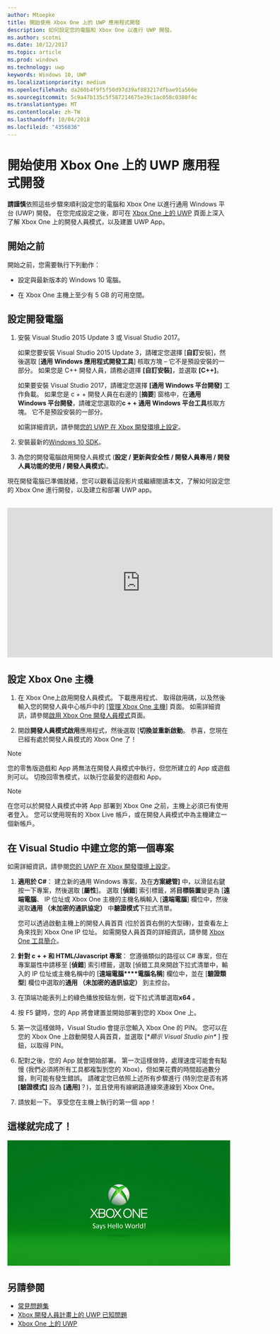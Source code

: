 ```yaml
---
author: Mtoepke
title: 開始使用 Xbox One 上的 UWP 應用程式開發
description: 如何設定您的電腦和 Xbox One 以進行 UWP 開發。
ms.author: scotmi
ms.date: 10/12/2017
ms.topic: article
ms.prod: windows
ms.technology: uwp
keywords: Windows 10, UWP
ms.localizationpriority: medium
ms.openlocfilehash: da260b4f9f5f50d97d39af883217dfbae91a566e
ms.sourcegitcommit: 5c9a47b135c5f587214675e39c1ac058c0380f4c
ms.translationtype: MT
ms.contentlocale: zh-TW
ms.lasthandoff: 10/04/2018
ms.locfileid: "4356836"
---
```

# <a name="getting-started-with-uwp-app-development-on-xbox-one"></a>開始使用 Xbox One 上的 UWP 應用程式開發

**請謹慎**依照這些步驟來順利設定您的電腦和 Xbox One 以進行通用 Windows 平台 (UWP) 開發。 在您完成設定之後，即可在 [Xbox One 上的 UWP](index.md) 頁面上深入了解 Xbox One 上的開發人員模式，以及建置 UWP App。 

## <a name="before-you-start"></a>開始之前

開始之前，您需要執行下列動作：
-   設定與最新版本的 Windows 10 電腦。
<!-- -  Install Microsoft Visual Studio 2015 Update 3 or Microsoft Visual Studio 2017.

    > [!NOTE]
    > Visual Studio 2017 is required if you are using the Windows 10, build 15063 SDK. -->

- 在 Xbox One 主機上至少有 5 GB 的可用空間。

## <a name="setting-up-your-development-pc"></a>設定開發電腦

1.  安裝 Visual Studio 2015 Update 3 或 Visual Studio 2017。

    如果您要安裝 Visual Studio 2015 Update 3，請確定您選擇 [**自訂**安裝]，然後選取 [**通用 Windows 應用程式開發工具**] 核取方塊 – 它不是預設安裝的一部分。 如果您是 C++ 開發人員，請務必選擇 **\[自訂安裝\]**，並選取 **\[C++\]**。

    如果要安裝 Visual Studio 2017，請確定您選擇 **\[通用 Windows 平台開發\]** 工作負載。 如果您是 c + + 開發人員在右邊的 [**摘要**] 窗格中，在**通用 Windows 平台開發**，請確定您選取的**c + + 通用 Windows 平台工具**核取方塊。 它不是預設安裝的一部分。

    如需詳細資訊，請參閱[您的 UWP 在 Xbox 開發環境上設定](development-environment-setup.md)。

2.  安裝最新的[Windows 10 SDK](https://developer.microsoft.com/windows/downloads/windows-10-sdk)。

3.  為您的開發電腦啟用開發人員模式 (**設定 / 更新與安全性 / 開發人員專用 / 開發人員功能的使用 / 開發人員模式**)。

現在開發電腦已準備就緒，您可以觀看這段影片或繼續閱讀本文，了解如何設定您的 Xbox One 進行開發，以及建立和部署 UWP app。
</br>
</br>
<iframe src="https://channel9.msdn.com/Events/Xbox/App-Dev-on-Xbox/Get-started-with-App-Dev-on-Xbox/player#time=51s:paused" width="600" height="338"  allowFullScreen frameBorder="0"></iframe>

## <a name="setting-up-your-xbox-one-console"></a>設定 Xbox One 主機

1.  在 Xbox One上啟用開發人員模式。 下載應用程式、 取得啟用碼，以及然後輸入您的開發人員中心帳戶中的 [[管理 Xbox One 主機](https://partner.microsoft.com/xboxactivate)] 頁面。 如需詳細資訊，請參閱[啟用 Xbox One 開發人員模式](devkit-activation.md)頁面。 

2.  開啟**開發人員模式啟用**應用程式，然後選取 [**切換並重新啟動**。 恭喜，您現在已經有處於開發人員模式的 Xbox One 了！
  
  > [!NOTE]
  > 您的零售版遊戲和 App 將無法在開發人員模式中執行，但您所建立的 App 或遊戲則可以。 切換回零售模式，以執行您最愛的遊戲和 App。
    
  > [!NOTE]
  > 在您可以於開發人員模式中將 App 部署到 Xbox One 之前，主機上必須已有使用者登入。 您可以使用現有的 Xbox Live 帳戶，或在開發人員模式中為主機建立一個新帳戶。 

## <a name="creating-your-first-project-in-visual-studio"></a>在 Visual Studio 中建立您的第一個專案

如需詳細資訊，請參閱[您的 UWP 在 Xbox 開發環境上設定](development-environment-setup.md)。

1.  **適用於 C#**： 建立新的通用 Windows 專案，及在**方案總管]** 中，以滑鼠右鍵按一下專案，然後選取 [**屬性**]。 選取 [**偵錯**] 索引標籤，將**目標裝置**變更為 [**遠端電腦**、 IP 位址或 Xbox One 主機的主機名稱輸入 [**遠端電腦**] 欄位中，然後選取**通用 （未加密的通訊協定）** 中**驗證模式**下拉式清單。   

    您可以透過啟動主機上的開發人員首頁 (位於首頁右側的大型磚)，並查看左上角來找到 Xbox One IP 位址。 如需開發人員首頁的詳細資訊，請參閱 [Xbox One 工具簡介](introduction-to-xbox-tools.md)。  

2.  **針對 c + + 和 HTML/Javascript 專案**： 您遵循類似的路徑以 C# 專案，但在專案屬性中請移至 [**偵錯**] 索引標籤，選取 [偵錯工具來開啟下拉式清單中，輸入的 IP 位址或主機名稱中的 [**遠端電腦****電腦名稱**] 欄位中，並在 [**驗證類型**] 欄位中選取的**通用 （未加密的通訊協定）** 到主控台。

3. 在頂端功能表列上的綠色播放按鈕左側，從下拉式清單選取**x64** 。
   
4.  按 F5 鍵時，您的 App 將會建置並開始部署到您的 Xbox One 上。
  
5.  第一次這樣做時，Visual Studio 會提示您輸入 Xbox One 的 PIN。 您可以在您的 Xbox One 上啟動開發人員首頁，並選取 [**顯示 Visual Studio pin\** ] 按鈕，以取得 PIN。
  
6.  配對之後，您的 App 就會開始部署。 第一次這樣做時，處理速度可能會有點慢 (我們必須將所有工具都複製到您的 Xbox)，但如果花費的時間超過數分鐘，則可能有發生錯誤。 請確定您已依照上述所有步驟進行 (特別您是否有將 **\[驗證模式\]** 設為 **\[通用\]**？)，並且使用有線網路連線來連線到 Xbox One。  

7. 請放鬆一下。 享受您在主機上執行的第一個 app！  

## <a name="thats-it"></a>這樣就完成了！

![Hello World](images/getting-started-hello-world.png)

## <a name="see-also"></a>另請參閱  
- [常見問題集](frequently-asked-questions.md)  
- [Xbox 開發人員計畫上的 UWP 已知問題](known-issues.md)
- [Xbox One 上的 UWP](index.md) 
